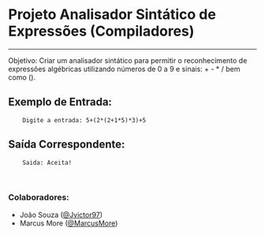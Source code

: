 <h1>Projeto Analisador Sintático de Expressões (Compiladores)</h1>
<hr/>
<p>Objetivo: Criar um analisador sintático para permitir o reconhecimento de expressões algébricas utilizando números de 0 a 9 e sinais: + - * / bem como ().</p>

 <h2>Exemplo de Entrada:</h2>

```
    Digite a entrada: 5+(2*(2+1*5)*3)+5
```

<h2>Saída Correspondente:</h2>

```
    Saida: Aceita! 
```

<br/>
<h3>Colaboradores:</h3>
<p>
    <ul>
        <li>João Souza (<a href=http://github.com/Jvictor97>@Jvictor97</a>)</li>
        <li>Marcus More (<a href=http://github.com/MarcusMore>@MarcusMore</a>)</li>
    </ul>
</p>
